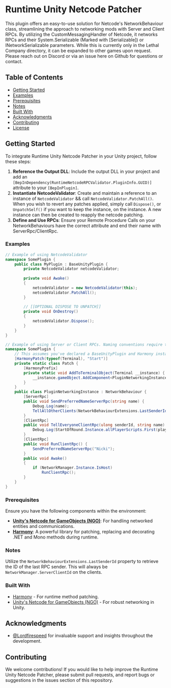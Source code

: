 # Runtime Unity Netcode Patcher


This plugin offers an easy-to-use solution for Netcode's NetworkBehaviour class, streamlining the approach to networking mods with Server and Client RPCs. By utilizing the CustomMessagingHandler of Netcode, it networks RPCs and their System.Serializable (Marked with [Serializable]) or INetworkSerializable parameters. While this is currently only in the Lethal Company directory, it can be expanded to other games upon request. Please reach out on Discord or via an issue here on Github for questions or contact.


## Table of Contents
- [Getting Started](#getting-started)
- [Examples](#examples)
- [Prerequisites](#prerequisites)
- [Notes](#notes)
- [Built With](#built-with)
- [Acknowledgments](#acknowledgments)
- [Contributing](#contributing)
- [License](#license)

## Getting Started

To integrate Runtime Unity Netcode Patcher in your Unity project, follow these steps:

1. **Reference the Output DLL**: Include the output DLL in your project and add an `[BepInDependency(RuntimeNetcodeRPCValidator.PluginInfo.GUID)]` attribute to your `[BepInPlugin]`.
2. **Instantiate NetcodeValidator**: Create and maintain a reference to an instance of `NetcodeValidator` && call `NetcodeValidator.PatchAll()`. When you wish to revert any patches applied, simply call `Dispose()`, or `UnpatchSelf()` if you want to keep the instance, on the instance. A new instance can then be created to reapply the netcode patching.
3. **Define and Use RPCs**: Ensure your Remote Procedure Calls on your NetworkBehaviours have the correct attribute and end their name with ServerRpc/ClientRpc.

### Examples

```csharp
// Example of using NetcodeValidator
namespace SomePlugin {
    public class MyPlugin : BaseUnityPlugin {
        private NetcodeValidator netcodeValidator;
        
        private void Awake()
        {
            netcodeValidator = new NetcodeValidator(this);
            netcodeValidator.PatchAll();
        }
        
        // [[OPTIONAL DISPOSE TO UNPATCH]]
        private void OnDestroy()
        {
            netcodeValidator.Dispose();
        }
    }
}
```


```csharp
// Example of using Server or Client RPCs. Naming conventions require the method to end with the corresponding attribute name.
namespace SomePlugin {
    // This assumes you've declared a BaseUnityPlugin and Harmony instance elsewhere. Including the previous snippet about NetcodeValidator.
    [HarmonyPatch(typeof(Terminal), "Start")]
    private static class Patch {
        [HarmonyPrefix]
        private static void AddToTerminalObject(Terminal __instance) {
            __instance.gameObject.AddComponent<PluginNetworkingInstance>();
        }
    }
    public class PluginNetworkingInstance : NetworkBehaviour {
        [ServerRpc]
        public void SendPreferredNameServerRpc(string name) {
            Debug.Log(name);
            TellAllOtherClients(NetworkBehaviourExtensions.LastSenderId, name);
        }
        [ClientRpc]
        public void TellEveryoneClientRpc(ulong senderId, string name) {
            Debug.Log(StartOfRound.Instance.allPlayerScripts.First(playerController => playerController.actualClientId == senderId).playerUsername + " is now " + name);
        }
        [ClientRpc]
        public void RunClientRpc() {
            SendPreferredNameServerRpc("Nicki");
        }
        public void Awake()
        {
            if (NetworkManager.Instance.IsHost)
                RunClientRpc();
        }
    }
}
```

### Prerequisites

Ensure you have the following components within the environment:

- **[Unity's Netcode for GameObjects (NGO)](https://github.com/Unity-Technologies/com.unity.netcode.gameobjects)**: For handling networked entities and communications.
- **[Harmony](https://github.com/pardeike/Harmony)**: A powerful library for patching, replacing and decorating .NET and Mono methods during runtime.

### Notes

Utilize the `NetworkBehaviourExtensions.LastSenderId` property to retrieve the ID of the last RPC sender. This will always be `NetworkManager.ServerClientId` on the clients.


### Built With

- [Harmony](https://github.com/pardeike/Harmony) - For runtime method patching.
- [Unity's Netcode for GameObjects (NGO)](https://github.com/Unity-Technologies/com.unity.netcode.gameobjects) - For robust networking in Unity.

## Acknowledgments

- [@Lordfirespeed](https://www.discordapp.com/users/290259615059279883) for invaluable support and insights throughout the development.

## Contributing

We welcome contributions! If you would like to help improve the Runtime Unity Netcode Patcher, please submit pull requests, and report bugs or suggestions in the issues section of this repository.
